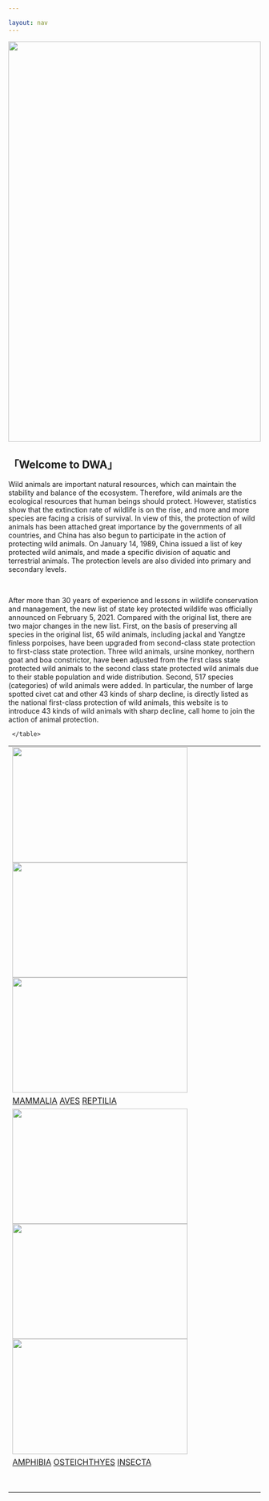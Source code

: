 ```yaml
---

layout: nav
---
```


 
<div id="welcome-pic">
<img src="https://upload.wikimedia.org/wikipedia/commons/0/0a/Elongated_Tortoise_%28Indotestudo_elongata%29_-_Thailand_1.jpg" width="100%" height="800">


</div>

<div class="welcome-text">
 <h2>「Welcome to DWA」</h2>
             <p>Wild animals are important natural resources, which can maintain the stability and balance of the ecosystem. Therefore, wild animals are the ecological resources that human beings should protect. However, statistics show that the extinction rate of wildlife is on the rise, and more and more species are facing a crisis of survival. In view of this, the protection of wild animals has been attached great importance by the governments of all countries, and China has also begun to participate in the action of protecting wild animals. On January 14, 1989, China issued a list of key protected wild animals, and made a specific division of aquatic and terrestrial animals. The protection levels are also divided into primary and secondary levels.</p>
             <br>
             <p>After more than 30 years of experience and lessons in wildlife conservation and management, the new list of state key protected wildlife was officially announced on February 5, 2021. Compared with the original list, there are two major changes in the new list. First, on the basis of preserving all species in the original list, 65 wild animals, including jackal and Yangtze finless porpoises, have been upgraded from second-class state protection to first-class state protection. Three wild animals, ursine monkey, northern goat and boa constrictor, have been adjusted from the first class state protected wild animals to the second class state protected wild animals due to their stable population and wide distribution. Second, 517 species (categories) of wild animals were added. In particular, the number of large spotted civet cat and other 43 kinds of sharp decline, is directly listed as the national first-class protection of wild animals, this website is to introduce 43 kinds of wild animals with sharp decline, call home to join the action of animal protection.</p>  
    <table class="navigation">
     <tr>
     <td>
    <img src="https://upload.wikimedia.org/wikipedia/commons/d/db/Nycticebus_pygmaeus_004.jpg" width="350" height="230" class="homeimg">
    <img src="https://upload.wikimedia.org/wikipedia/commons/0/09/Eurynorhynchus_pygmeus_2_-_Pak_Thale.jpg" width="350" height="230" class="homeimg">
    <img src="https://upload.wikimedia.org/wikipedia/commons/f/f0/Phrynocephalus_mystaceus.jpg" width="350" height="230" class="homeimg">
    </td>
    </tr>
    <tr>
    <td>
    <a href="{{ site.baseurl }}/mammalia" class="hometext">MAMMALIA</a>
    <a href="{{ site.baseurl }}/aves" class="hometext">AVES</a>
    <a href="{{ site.baseurl }}/reptilia" class="hometext2">REPTILIA</a>
    </td>
    </tr>
    <tr>
    <td>
    <img src="https://upload.wikimedia.org/wikipedia/commons/a/a7/Hynobius_fossigenus.png" width="350" height="230" class="homeimg">
    <img src="https://upload.wikimedia.org/wikipedia/commons/6/61/Pangasius_sanitwongsei_Zoologischer_Garten_Aquarium_Berlin.JPG" width="350" height="230" class="homeimg">
    <img src="https://upload.wikimedia.org/wikipedia/commons/f/fa/Galloisiana_nipponensis_2.jpg" width="350" height="230" class="homeimg">
    </td>
    </tr>
    <tr>
    <td>
    <a href="{{ site.baseurl }}/amphibia" class="hometext">AMPHIBIA</a>
    <a href="{{ site.baseurl }}/osteichthyes" class="hometext">OSTEICHTHYES</a>
    <a href="{{ site.baseurl }}/insecta" class="hometext">INSECTA</a>
    </td>
    </tr>
    <tr>
    <td>
    <br>
    <br>
    </td>
    </tr>
      
     </table>
</div>
 
        
        
